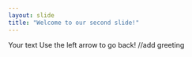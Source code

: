 ```yaml
---
layout: slide
title: "Welcome to our second slide!"
---
```

Your text
Use the left arrow to go back!
//add greeting
